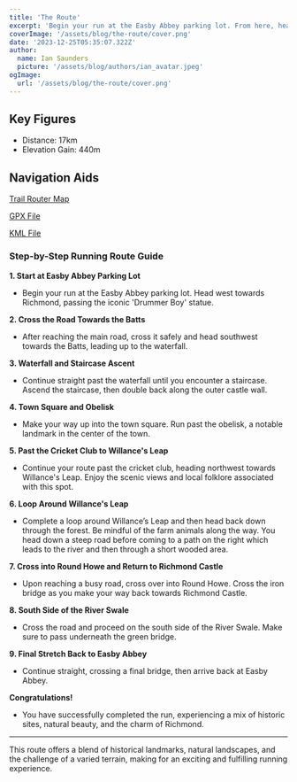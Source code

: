 ```yaml
---
title: 'The Route'
excerpt: 'Begin your run at the Easby Abbey parking lot. From here, head south towards the River Swale, enjoying the serene surroundings.'
coverImage: '/assets/blog/the-route/cover.png'
date: '2023-12-25T05:35:07.322Z'
author:
  name: Ian Saunders
  picture: '/assets/blog/authors/ian_avatar.jpeg'
ogImage:
  url: '/assets/blog/the-route/cover.png'
---
```

## Key Figures

- Distance: 17km
- Elevation Gain: 440m

## Navigation Aids

[Trail Router Map](https://trailrouter.com/oTLR2)

[GPX File](/assets/blog/the-route/route.gpx)

[KML File](/assets/blog/the-route/route.kml)

### **Step-by-Step Running Route Guide**

**1. Start at Easby Abbey Parking Lot**
   - Begin your run at the Easby Abbey parking lot. Head west towards Richmond, passing the iconic 'Drummer Boy' statue.

**2. Cross the Road Towards the Batts**
   - After reaching the main road, cross it safely and head southwest towards the Batts, leading up to the waterfall.

**3. Waterfall and Staircase Ascent**
   - Continue straight past the waterfall until you encounter a staircase. Ascend the staircase, then double back along the outer castle wall.

**4. Town Square and Obelisk**
   - Make your way up into the town square. Run past the obelisk, a notable landmark in the center of the town.

**5. Past the Cricket Club to Willance's Leap**
   - Continue your route past the cricket club, heading northwest towards Willance's Leap. Enjoy the scenic views and local folklore associated with this spot.

**6. Loop Around Willance's Leap**
   - Complete a loop around Willance’s Leap and then head back down through the forest. Be mindful of the farm animals along the way. You head down a steep road before coming to a path on the right which leads to the river and then through a short wooded area.

**7. Cross into Round Howe and Return to Richmond Castle**
   - Upon reaching a busy road, cross over into Round Howe. Cross the iron bridge as you make your way back towards Richmond Castle.

**8. South Side of the River Swale**
   - Cross the road and proceed on the south side of the River Swale. Make sure to pass underneath the green bridge.

**9. Final Stretch Back to Easby Abbey**
   - Continue straight, crossing a final bridge, then arrive back at Easby Abbey.

**Congratulations!**
   - You have successfully completed the run, experiencing a mix of historic sites, natural beauty, and the charm of Richmond.

---

This route offers a blend of historical landmarks, natural landscapes, and the challenge of a varied terrain, making for an exciting and fulfilling running experience.